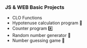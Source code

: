 ### JS & WEB Basic Projects
- CLO Functions
- Hypotenuse calculation program 📐
- Counter program #️⃣
- Random number generator 🎲
- Number guessing game 🔢
